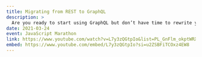```yaml
---
title: Migrating from REST to GraphQL
description: >
  Are you ready to start using GraphQL but don’t have time to rewrite your legacy REST API? In this session, we’ll show you some strategies for incrementally porting your APIs to start using GraphQL that allows you to leverage your existing REST APIs.
date: 2021-03-24
event: JavaScript Marathon
link: https://www.youtube.com/watch?v=L7y3zQGtpIo&list=PL_GnFlm_okptWRXF6cu9FxRva--XoxB5g&index=24
embed: https://www.youtube.com/embed/L7y3zQGtpIo?si=u2ZSBFiTCOxz4EW8
---
```

